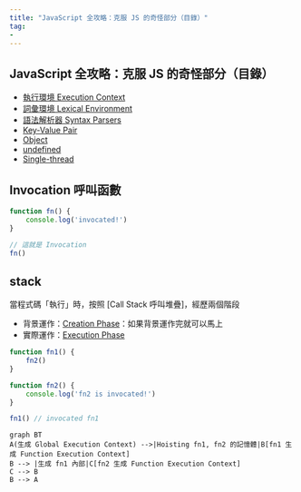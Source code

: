 ```yaml
---
title: "JavaScript 全攻略：克服 JS 的奇怪部分（目錄）"
tag: 
- 
---
```


##  JavaScript 全攻略：克服 JS 的奇怪部分（目錄）


- [執行環境 Execution Context](執行環境%20Execution%20Context.md)
- [詞彙環境 Lexical Environment](詞彙環境%20Lexical%20Environment.md)
- [語法解析器 Syntax Parsers](語法解析器%20Syntax%20Parsers.md)
- [Key-Value Pair](Key-Value%20Pair.md)
- [Object](Object.md)
- [undefined](undefined.md)
- [Single-thread](Single-thread.md)

## Invocation 呼叫函數
```js
function fn() {
	console.log('invocated!')
}

// 這就是 Invocation
fn()
```



## stack
當程式碼「執行」時，按照 [Call Stack 呼叫堆疊]，經歷兩個階段
- 背景運作：[Creation Phase](Creation%20Phase.md)：如果背景運作完就可以馬上
- 實際運作：[Execution Phase](Execution%20Phase.md)



```js
function fn1() {
	fn2()
}

function fn2() {
	console.log('fn2 is invocated!')
}

fn1() // invocated fn1
```

```mermaid
graph BT
A(生成 Global Execution Context) -->|Hoisting fn1, fn2 的記憶體|B[fn1 生成 Function Execution Context]
B --> |生成 fn1 內部|C[fn2 生成 Function Execution Context]
C --> B
B --> A
```
